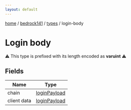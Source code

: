 ```yaml
---
layout: default
---
```


[home](/)  /  [bedrock141](/protocol/bedrock141)  /  [types](/protocol/bedrock141/types)  /  login-body

# Login body

⚠️️ This type is prefixed with its length encoded as **varuint** ⚠️️

## Fields

Name | Type
---|---
chain | [loginPayload](/protocol/bedrock141/arrays)
client data | [loginPayload](/protocol/bedrock141/arrays)

